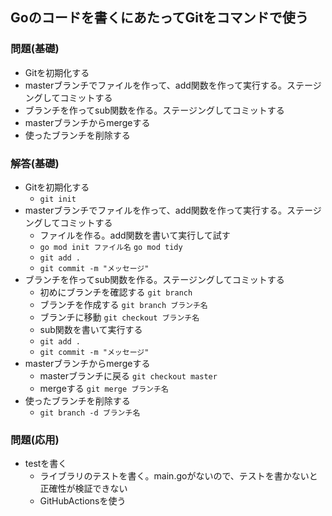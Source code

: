 ## Goのコードを書くにあたってGitをコマンドで使う
### 問題(基礎)
- Gitを初期化する
- masterブランチでファイルを作って、add関数を作って実行する。ステージングしてコミットする
- ブランチを作ってsub関数を作る。ステージングしてコミットする
- masterブランチからmergeする
- 使ったブランチを削除する

### 解答(基礎)
- Gitを初期化する
  - `git init`
- masterブランチでファイルを作って、add関数を作って実行する。ステージングしてコミットする
  - ファイルを作る。add関数を書いて実行して試す
  - `go mod init ファイル名` `go mod tidy`
  - `git add . `
  - `git commit -m "メッセージ"`
- ブランチを作ってsub関数を作る。ステージングしてコミットする
  - 初めにブランチを確認する `git branch`
  - ブランチを作成する `git branch ブランチ名`
  - ブランチに移動 `git checkout ブランチ名` 
  - sub関数を書いて実行する
  - `git add . `
  - `git commit -m "メッセージ"` 
- masterブランチからmergeする
  - masterブランチに戻る `git checkout master`
  - mergeする `git merge ブランチ名` 
- 使ったブランチを削除する
  - `git branch -d ブランチ名` 

### 問題(応用)
- testを書く
  - ライブラリのテストを書く。main.goがないので、テストを書かないと正確性が検証できない
  - GitHubActionsを使う 
